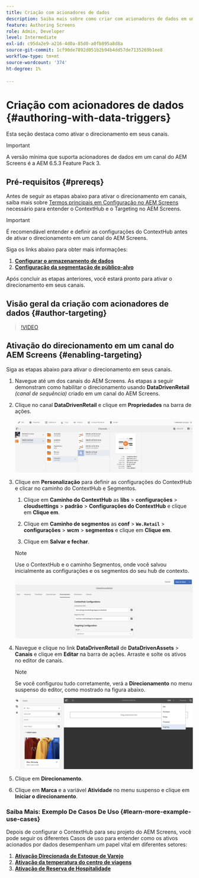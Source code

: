 ```yaml
---
title: Criação com acionadores de dados
description: Saiba mais sobre como criar com acionadores de dados em um canal do AEM Screens.
feature: Authoring Screens
role: Admin, Developer
level: Intermediate
exl-id: c95da2e9-a216-4d0a-85d0-a0fb895a8d8a
source-git-commit: 1cf90de7892d051b2b94b4dd57de7135269b1ee8
workflow-type: tm+mt
source-wordcount: '374'
ht-degree: 1%

---
```


# Criação com acionadores de dados {#authoring-with-data-triggers}

Esta seção destaca como ativar o direcionamento em seus canais.

>[!IMPORTANT]
>
>A versão mínima que suporta acionadores de dados em um canal do AEM Screens é a AEM 6.5.3 Feature Pack 3.

## Pré-requisitos {#prereqs}

Antes de seguir as etapas abaixo para ativar o direcionamento em canais, saiba mais sobre [Termos principais em Configuração no AEM Screens](configuring-context-hub.md) necessário para entender o ContextHub e o Targeting no AEM Screens.

>[!IMPORTANT]
>
>É recomendável entender e definir as configurações do ContextHub antes de ativar o direcionamento em um canal do AEM Screens.

Siga os links abaixo para obter mais informações:

1. **[Configurar o armazenamento de dados](configuring-context-hub.md)**
1. **[Configuração da segmentação de público-alvo](configuring-context-hub.md)**

Após concluir as etapas anteriores, você estará pronto para ativar o direcionamento em seus canais.

## Visão geral da criação com acionadores de dados {#author-targeting}

>[!VIDEO](https://video.tv.adobe.com/v/31921)

## Ativação do direcionamento em um canal do AEM Screens {#enabling-targeting}

Siga as etapas abaixo para ativar o direcionamento em seus canais.

1. Navegue até um dos canais do AEM Screens. As etapas a seguir demonstram como habilitar o direcionamento usando **DataDrivenRetail** *(canal de sequência)* criado em um canal do AEM Screens.

1. Clique no canal **DataDrivenRetail** e clique em **Propriedades** na barra de ações.

   ![screen_shot_2019-05-01at43332pm](assets/screen_shot_2019-05-01at43332pm.png)

1. Clique em **Personalização** para definir as configurações do ContextHub e clicar no caminho do ContextHub e Segmentos.

   1. Clique em **Caminho do ContextHub** as **libs** > **configurações** > **cloudsettings** > **padrão** > **Configurações do ContextHub** e clique em **Clique em**.

   1. Clique em **Caminho de segmentos** as **conf** > **`We.Retail`** > **configurações** > **wcm** > **segmentos** e clique em **Clique em**.

   1. Clique em **Salvar e fechar**.

   >[!NOTE]
   >
   >Use o ContextHub e o caminho Segmentos, onde você salvou inicialmente as configurações e os segmentos do seu hub de contexto.

   ![screen_shot_2019-05-01at44030pm](assets/screen_shot_2019-05-01at44030pm.png)

1. Navegue e clique no link **DataDrivenRetail** de **DataDrivenAssets** > **Canais** e clique em **Editar** na barra de ações. Arraste e solte os ativos no editor de canais.

   >[!NOTE]
   >
   >Se você configurou tudo corretamente, verá a **Direcionamento** no menu suspenso do editor, como mostrado na figura abaixo.

   ![screen_shot_2019-05-01at44231pm](assets/screen_shot_2019-05-01at44231pm.png)

1. Clique em **Direcionamento**.

1. Clique em **Marca** e a variável **Atividade** no menu suspenso e clique em **Iniciar o direcionamento**.

### Saiba Mais: Exemplo De Casos De Uso {#learn-more-example-use-cases}

Depois de configurar o ContextHub para seu projeto do AEM Screens, você pode seguir os diferentes Casos de uso para entender como os ativos acionados por dados desempenham um papel vital em diferentes setores:

1. **[Ativação Direcionada de Estoque de Varejo](retail-inventory-activation.md)**
1. **[Ativação da temperatura do centro de viagens](local-temperature-activation.md)**
1. **[Ativação de Reserva de Hospitalidade](hospitality-reservation-activation.md)**
